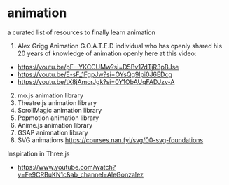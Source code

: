 # animation
a curated list of resources to finally learn animation

1. Alex Grigg Animation
G.O.A.T.E.D individual who has openly shared his 20 years of knowledge of animation openly here at this video:
- https://youtu.be/pF--YKCCUMw?si=D5Bv17dTjR3pBJse
- https://youtu.be/E-sF_1FgpJw?si=OYsQg9lpi0J6EDcg
- https://youtu.be/tX8jAmcrJgk?si=0Y1ObAUqFADJzv-A

2. mo.js animation library
3. Theatre.js animation library
4. ScrollMagic animation library
5. Popmotion animation library
6. Anime.js animation library
7. GSAP animnation library
8. SVG animations
https://courses.nan.fyi/svg/00-svg-foundations


Inspiration in Three.js
- https://www.youtube.com/watch?v=Fe9CRBuKN1c&ab_channel=AleGonzalez


